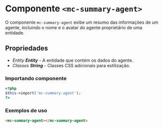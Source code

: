 # Componente `<mc-summary-agent>`
O componente `mc-summary-agent` exibe um resumo das informações de um agente, incluindo o nome e o avatar do agente proprietário de uma entidade.

## Propriedades
- *Entity **Entity*** - A entidade que contém os dados do agente.
- *Classes **String*** - Classes CSS adicionais para estilização.

### Importando componente
```PHP
<?php 
$this->import('mc-summary-agent');
?>
```

### Exemplos de uso
```HTML
<mc-summary-agent></mc-summary-agent>